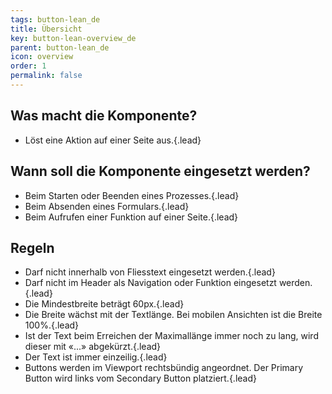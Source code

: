 ```yaml
---
tags: button-lean_de
title: Übersicht
key: button-lean-overview_de
parent: button-lean_de
icon: overview
order: 1
permalink: false  
---
```


## Was macht die Komponente?
* Löst eine Aktion auf einer Seite aus.{.lead}

## Wann soll die Komponente eingesetzt werden?
* Beim Starten oder Beenden eines Prozesses.{.lead}
* Beim Absenden eines Formulars.{.lead}
* Beim Aufrufen einer Funktion auf einer Seite.{.lead}

## Regeln
* Darf nicht innerhalb von Fliesstext eingesetzt werden.{.lead}
* Darf nicht im <sbb-link variant="inline" type="button" href="/{{page.lang}}/design-system/lean/components/header">Header</sbb-link> als Navigation oder Funktion eingesetzt werden.{.lead}
* Die Mindestbreite beträgt 60px.{.lead}
* Die Breite wächst mit der Textlänge. Bei mobilen Ansichten ist die Breite 100%.{.lead}
* Ist der Text beim Erreichen der Maximallänge immer noch zu lang, wird dieser mit «\...» abgekürzt.{.lead}
* Der Text ist immer einzeilig.{.lead}
* Buttons werden im Viewport rechtsbündig angeordnet. Der Primary Button wird links vom Secondary Button platziert.{.lead}



